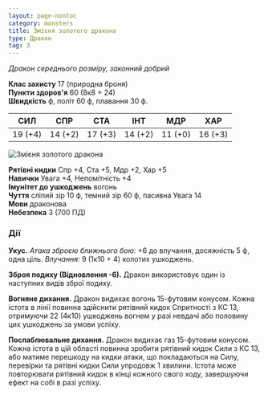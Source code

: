 ```yaml
---
layout: page-nontoc
category: monsters
title: Змієня золотого дракона
type: Дракон
tag: 3
---
```


_Дракон середнього розміру, законний добрий_

**Клас захисту** 17 (природна броня)    
**Пункти здоров'я** 60 (8к8 + 24)    
**Швидкість**  ф, політ 60 ф, плавання 30 ф.

| СИЛ     | СПР     | СТА     | ІНТ     | МДР     | ХАР     |
| ------- | ------- | ------- | ------- | ------- | ------- |
| 19 (+4) | 14 (+2) | 17 (+3) | 14 (+2) | 11 (+0) | 16 (+3) |

![Змієня золотого дракона](https://www.dndbeyond.com/avatars/thumbnails/30782/562/1000/1000/638061966416208867.png)

**Рятівні кидки** Спр +4, Ста +5, Мдр +2, Хар +5    
**Навички** Увага +4, Непомітність +4    
**Імунітет до ушкоджень** вогонь    
**Чуття** сліпий зір 10 ф, темний зір 60 ф, пасивна Увага 14    
**Мови** драконова    
**Небезпека** 3 (700 ПД)

### Дії
**Укус.** _Атака зброєю ближнього бою:_ +6 до влучання, досяжність 5 ф, одна ціль. _Влучання:_ 9 (1к10 + 4) колотих ушкоджень.    

**Зброя подиху (Відновлення -6).** Дракон використовує один із наступних видів зброї подиху.     

**Вогняне дихання.** Дракон видихає вогонь 15-футовим конусом. Кожна істота в лінії повинна здійснити рятівний кидок Спритності з КС 13, отримуючи 22 (4к10) ушкоджень вогнем у разі невдачі або половину цих ушкоджень за умови успіху.    

**Послаблювальне дихання.** Дракон видихає газ 15-футовим конусом. Кожна істота в цій області повинна зробити рятівний кидок Сили з КС 13, або матиме перешкоду на кидки атаки, що покладаються на Силу, перевірки та рятівні кидки Сили упродовж 1 хвилини. Істота може повторювати рятівний кидок в кінці кожного свого ходу, завершуючи ефект на собі в разі успіху.   
